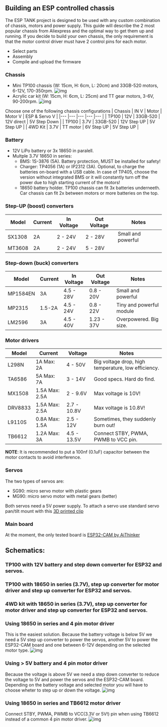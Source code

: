 ## Building an ESP controlled chassis

The ESP TANK project is designed to be used with any custom combination of chassis, motors and power supply. This guide will describe the 2 most popular chassis from Aliexpress and the optimal way to get them up and running. If you decide to build your own chassis, the only requirement is that the motor control driver must have 2 control pins for each motor.

- Select parts
- Assembly
- Compile and upload the firmware

### Chassis
- Mini TP100 chassis (W: 15cm, H: 6cm, L: 20cm) and 33GB-520 motors, 6-12V, 170-350rpm.
![img](img/tp100-tank-chassis.png)
- Acrylic car kit (W: 15cm, H: 6cm, L: 25cm) and TT gear motors, 3-6V, 90-200rpm.
![img](img/car-chassis.png)

Choose one of the following chassis configurations
| Chassis | IN V | Motor    | Motor V     | ESP & Servo V |
|---      |---   |---       |---          |---            |
| TP100   | 12V  | 33GB-520 | 12V direct  | 5V Step Down  | 
| TP100   | 3.7V | 33GB-520 | 12V Step UP | 5V Step UP    |
| 4WD Kit | 3.7V | TT motor | 6V Step UP  | 5V Step UP    |

### Battery
- 12V LiPo battery or 3x 18650 in paralell. 
- Multple 3.7V 18650 in series:
  - BMS: 1S-3876 (5A). Battery protection, MUST be installed for safety!
  - Charger: TP4056 (1A) or IP2312 (3A). Optional, to charge the batteries on-board with a USB cable. In case of TP405, choose the version without integrated BMS or it will constantly turn off the power due to high starting current of the motors!
  - 18650 battery holder. TP100 chassis can fit 3x batteries underneeth. Car chassis can fit 2x between motors or more batteries on the top.

### Step-UP (boost) converters 

| Model    | Current        | In Voltage   | Out Voltage   | Notes             
|---       |---             |---           |---            |---                        |
| SX1308   | 2A             | 2 - 24V      | 2 - 28V       | Small and powerful        |
| MT3608   | 2A             | 2 - 24V      | 5 - 28V       |                           |

### Step-down (buck) converters 

| Model    | Current        | In Voltage   | Out Voltage   | Notes                     |
|---       |---             |---           |---            |---                        |
| MP1584EN | 3A             | 4.5 - 28V    | 0.8 - 20V     | Small and powerful        |
| MP2315   | 1.5-2A         | 4.5 - 24V    | 0.8 - 22V     | Tiny and powerful module  |
| LM2596   | 3A             | 4.5 - 40V    | 1.23 - 37V    | Overpowered. Big size.    |

### Motor drivers

| Model   | Current        | Voltage     | Notes                                               |
|---      |---             |---          | ---                                                 |
| L298N   | 1A Max: 2A     | 4 - 50V     | Big voltage drop, high temperature, low efficiency. |
| TA6586  | 5A Max: 7A     | 3 - 14V     | Good specs. Hard do find.                           |
| MX1508  | 1.5A Max: 2.5A | 2 - 9.6V    | Max voltage is 10V!                                 |
| DRV8833 | 1.5A Max: 2.5A | 2.7 - 10.8V | Max voltage is 10.8V!                               |
| L9110S  | 0.8A Max: 1.5A | 2.5 - 12V   | Sometimes, they suddenly burn out!                  |
| TB6612  | 1.2A Max: 3A   | 4.5 - 13.5V | Connect STBY, PWMA, PWMB to VCC pin.                |

**NOTE**: It is recommended to put a 100nf (0.1uF) capacitor between the motor contacts to avoid interference.

### Servos
The two types of servos are: 
- SG90: micro servo motor with plastic gears
- MG90: micro servo motor with metal gears (better)

Both servos need a 5V power supply. To attach a servo use standard servo pan/tilt mount with this [3D printed clip](https://www.thingiverse.com/thing:4934734)

### Main board
At the moment, the only tested board is [ESP32-CAM by AiThinker](http://www.ai-thinker.com/pro_view-24.html)

## Schematics:
### TP100 with 12V battery and step down converter for ESP32 and servos.


### TP100 with 18650 in series (3.7V), step up converter for motor driver and step up converter for ESP32 and servos.


### 4WD kit with 18650 in series (3.7V), step up converter for motor driver and step up converter for ESP32 and servos.


### Using 18650 in series and 4 pin motor driver
This is the easiest solution. Because the battery voltage is below 5V we need a 5V step up converter to power the servos, another 5V to power the ESP32-CAM board and one  between 6-12V depending on the selected motor type.
![img](img/Sketch_18650_2PIN_DRV_bb.png)

### Using > 5V battery and 4 pin motor driver
Because the voltage is above 5V we need a step down converter to reduce the voltage to 5V and power the servos and the ESP32-CAM board. Depending on the battery voltage and selected motor you will have to choose wheter to step up or down the voltage.
![img](img/Sketch_9V_2PIN_DRV_bb.png)

### Using 18650 in series and TB6612 motor driver
Connect STBY, PWMA, PWMB to VCC(3.3V or 5V!) pin when using TB6612 instead of a common 4 pin motor driver.
![img](img/Sketch_18650_TB6612_bb.png)
